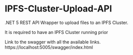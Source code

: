 # IPFS-Cluster-Upload-API
.NET 5 REST API Wrapper to upload files to an IPFS Cluster.

It is required to have an IPFS Cluster running prior 


Link to the swagger with all the available links.
https://localhost:5005/swagger/index.html  